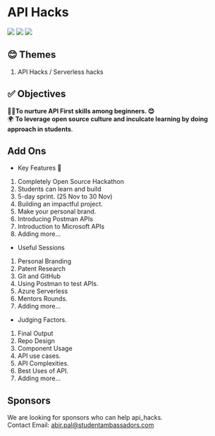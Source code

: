 # API Hacks 
<img src="https://img.shields.io/badge/HACKATHON-API__Hacks-brightgreen?style=for-the-badge&logo=appveyor"/> <img src="https://img.shields.io/badge/Development-Mode-red?style=for-the-badge&logo=appveyor"/> <img src="https://img.shields.io/badge/20%20NOV%202020-30%20NOV%202020-informational?style=for-the-badge&logo=appveyor"/>
## 😊 Themes 
1. API Hacks / Serverless hacks

## ✅ Objectives

 👨‍💻**To nurture API First skills among beginners. 😊** <br/>
 🌍 **To leverage open source culture and inculcate learning by doing approach in students**.

## Add Ons
 * Key Features 🔑
  1. Completely Open Source Hackathon
  1. Students can learn and build
  1. 5-day sprint. (25 Nov to 30 Nov)
  1. Building an impactful project.
  1. Make your personal brand.
  1. Introducing Postman APIs
  1. Introduction to Microsoft APIs
  1. Adding more...

 * Useful Sessions 
  1. Personal Branding 
  2. Patent Research
  3. Git and GitHub
  4. Using Postman to test APIs.
  5. Azure Serverless
  6. Mentors Rounds.
  7. Adding more...

 * Judging Factors.
  1. Final Output
  2. Repo Design
  3. Component Usage
  4. API use cases.
  5. API Complexities.
  6. Best Uses of API.
  7. Adding more...


## Sponsors
We are looking for sponsors who can help api_hacks.<br/>
Contact Email: abir.pal@studentambassadors.com 
